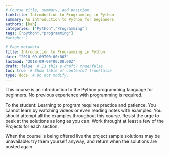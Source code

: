 ```yaml
---
# Course title, summary, and position.
linktitle: Introduction to Programming in Python
summary: An introduction to Python for beginners.
authors: [kah]
categories: ["Python","Programming"]
tags: ["python","programming"]
#weight: 1

# Page metadata.
title: Introduction to Programming in Python
date: "2018-09-09T00:00:00Z"
lastmod: "2018-09-09T00:00:00Z"
draft: false  # Is this a draft? true/false
toc: true  # Show table of contents? true/false
type: docs  # Do not modify.
---
```


This course is an introduction to the Python programming language for beginners.  No previous experience with programming is required.

To the student:  Learning to program requires practice and patience.  You cannot learn by watching videos or even reading notes with examples.  You should attempt all the examples throughout this course.  Resist the urge to peek at the solutions as long as you can.  Work throught at least a few of the Projects for each section.

When the course is being offered live the project sample solutions may be unavailable: try them yourself anyway, and return when the solutions are posted again.

